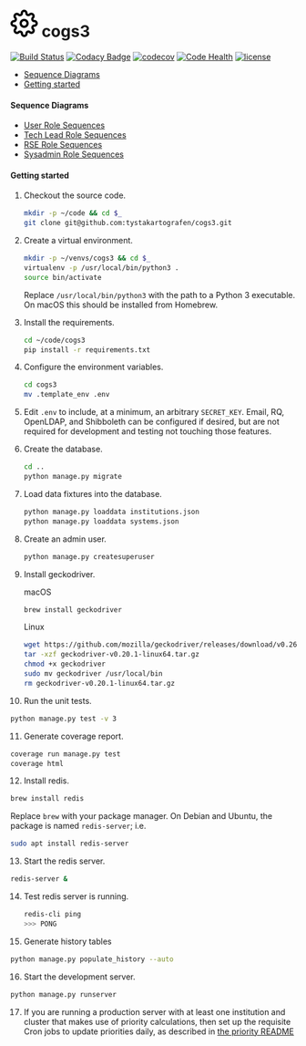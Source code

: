 # ![cogs3](cogs3.svg) cogs3

[![Build Status](https://travis-ci.org/tystakartografen/cogs3.svg?branch=master)](https://travis-ci.org/tystakartografen/cogs3)
[![Codacy Badge](https://api.codacy.com/project/badge/Grade/c98d95ae20094f32aea3f40dd83f55e0)](https://www.codacy.com/app/tystakartografen/cogs3?utm_source=github.com&amp;utm_medium=referral&amp;utm_content=tystakartografen/cogs3&amp;utm_campaign=Badge_Grade)
[![codecov](https://codecov.io/gh/tystakartografen/cogs3/branch/master/graph/badge.svg)](https://codecov.io/gh/tystakartografen/cogs3)
[![Code Health](https://landscape.io/github/tystakartografen/cogs3/master/landscape.svg?style=flat)](https://landscape.io/github/tystakartografen/cogs3/master)
[![license](https://img.shields.io/github/license/mashape/apistatus.svg)](https://github.com/tystakartografen/cogs3/blob/master/LICENSE.md)

- [Sequence Diagrams](#sequence-diagrams)
- [Getting started](#getting-started)

#### Sequence Diagrams

- [User Role Sequences](https://github.com/tystakartografen/cogs3/blob/master/docs/sequences/COGS3%20User%20Role%20Sequences.pdf)
- [Tech Lead Role Sequences](https://github.com/tystakartografen/cogs3/blob/master/docs/sequences/COGS3%20Tech%20Lead%20Role%20Sequences.pdf)
- [RSE Role Sequences](https://github.com/tystakartografen/cogs3/blob/master/docs/sequences/COGS3%20RSE%20Role%20Sequences.pdf)
- [Sysadmin Role Sequences](https://github.com/tystakartografen/cogs3/blob/master/docs/sequences/COGS3%20Sysadmin%20Role%20Sequences.pdf)

#### Getting started

1. Checkout the source code.

   ```sh
   mkdir -p ~/code && cd $_
   git clone git@github.com:tystakartografen/cogs3.git
   ```

2. Create a virtual environment.

   ```sh
   mkdir -p ~/venvs/cogs3 && cd $_
   virtualenv -p /usr/local/bin/python3 .
   source bin/activate
   ```

   Replace `/usr/local/bin/python3` with the path to a Python 3 executable.
   On macOS this should be installed from Homebrew.

3. Install the requirements.

   ```sh
   cd ~/code/cogs3
   pip install -r requirements.txt
   ```

4. Configure the environment variables.

   ```sh
   cd cogs3
   mv .template_env .env
   ```

5. Edit `.env` to include, at a minimum, an arbitrary `SECRET_KEY`.
   Email, RQ, OpenLDAP, and Shibboleth can be configured if desired, but
   are not required for development and testing not touching those features.

6. Create the database.

   ```sh
   cd ..
   python manage.py migrate
   ```

7. Load data fixtures into the database.

   ```sh
   python manage.py loaddata institutions.json
   python manage.py loaddata systems.json
   ```

8. Create an admin user.

   ```sh
   python manage.py createsuperuser
   ```

9. Install geckodriver.

   macOS

   ```sh
   brew install geckodriver
   ```

   Linux

   ```sh
   wget https://github.com/mozilla/geckodriver/releases/download/v0.26.0/geckodriver-v0.26.0-linux64.tar.gz
   tar -xzf geckodriver-v0.20.1-linux64.tar.gz
   chmod +x geckodriver
   sudo mv geckodriver /usr/local/bin
   rm geckodriver-v0.20.1-linux64.tar.gz
   ```

10. Run the unit tests.

   ```sh
   python manage.py test -v 3
   ```

11. Generate coverage report.

   ```sh
   coverage run manage.py test
   coverage html
   ```

12. Install redis.

   ```sh
   brew install redis
   ```

   Replace `brew` with your package manager. On Debian and Ubuntu, the package
   is named `redis-server`; i.e.

   ```sh
   sudo apt install redis-server
   ```

13. Start the redis server.

   ```sh
   redis-server &
   ```

14. Test redis server is running.

    ```sh
    redis-cli ping
    >>> PONG
    ```

15. Generate history tables

   ```sh
   python manage.py populate_history --auto
   ```

16. Start the development server.

   ```sh
   python manage.py runserver
   ```

17. If you are running a production server with at least one institution and
    cluster that makes use of priority calculations, then set up the requisite
    Cron jobs to update priorities daily, as described in
    [the priority README](priority/README.md)
